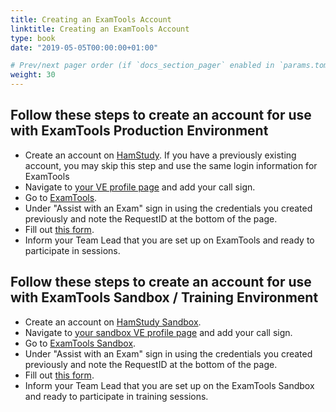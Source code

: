 ```yaml
---
title: Creating an ExamTools Account
linktitle: Creating an ExamTools Account
type: book
date: "2019-05-05T00:00:00+01:00"

# Prev/next pager order (if `docs_section_pager` enabled in `params.toml`)
weight: 30
---
```


## Follow these steps to create an account for use with ExamTools Production Environment

* Create an account on [HamStudy](https://ham.study).  If you have a previously existing account, you may skip this step and use the same login information for ExamTools
* Navigate to [your VE profile page](http://ham.study/profile) and add your call sign.
* Go to [ExamTools](https://exam.tools).
* Under "Assist with an Exam" sign in using the credentials you created previously and note the RequestID at the bottom of the page.
* Fill out [this form](https://forms.gle/cD9fTqv5ognik6XC9).
* Inform your Team Lead that you are set up on ExamTools and ready to participate in sessions.

## Follow these steps to create an account for use with ExamTools Sandbox / Training Environment

* Create an account on [HamStudy Sandbox](https://hamstudy.dev).
* Navigate to [your sandbox VE profile page](http://hamstudy.dev/profile) and add your call sign.
* Go to [ExamTools Sandbox](https://examtools.dev).
* Under "Assist with an Exam" sign in using the credentials you created previously and note the RequestID at the bottom of the page.
* Fill out [this form](https://forms.gle/NiAeLFpX7R7E7NZC9).
* Inform your Team Lead that you are set up on the ExamTools Sandbox and ready to participate in training sessions.
